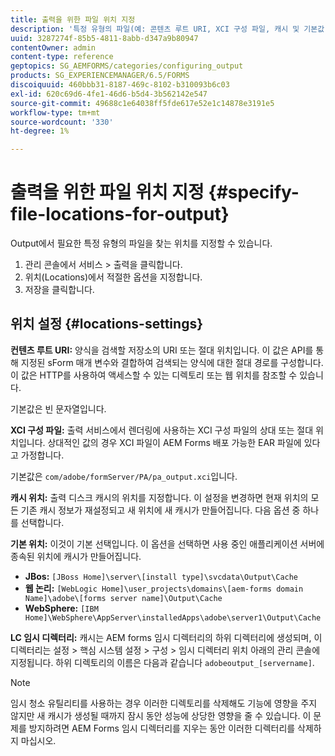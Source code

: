 ```yaml
---
title: 출력을 위한 파일 위치 지정
description: '특정 유형의 파일(예: 콘텐츠 루트 URI, XCI 구성 파일, 캐시 및 기본값)에 대한 출력의 파일 위치를 지정하는 방법을 알아봅니다.'
uuid: 3287274f-85b5-4811-8abb-d347a9b80947
contentOwner: admin
content-type: reference
geptopics: SG_AEMFORMS/categories/configuring_output
products: SG_EXPERIENCEMANAGER/6.5/FORMS
discoiquuid: 460bbb31-8187-469c-8102-b310093b6c03
exl-id: 620c69d6-4fe1-46d6-b5d4-3b562142e547
source-git-commit: 49688c1e64038ff5fde617e52e1c14878e3191e5
workflow-type: tm+mt
source-wordcount: '330'
ht-degree: 1%

---
```


# 출력을 위한 파일 위치 지정 {#specify-file-locations-for-output}

Output에서 필요한 특정 유형의 파일을 찾는 위치를 지정할 수 있습니다.

1. 관리 콘솔에서 서비스 > 출력을 클릭합니다.
1. 위치(Locations)에서 적절한 옵션을 지정합니다.
1. 저장을 클릭합니다.

## 위치 설정 {#locations-settings}

**컨텐츠 루트 URI:** 양식을 검색할 저장소의 URI 또는 절대 위치입니다. 이 값은 API를 통해 지정된 sForm 매개 변수와 결합하여 검색되는 양식에 대한 절대 경로를 구성합니다. 이 값은 HTTP를 사용하여 액세스할 수 있는 디렉토리 또는 웹 위치를 참조할 수 있습니다.

기본값은 빈 문자열입니다.

**XCI 구성 파일:** 출력 서비스에서 렌더링에 사용하는 XCI 구성 파일의 상대 또는 절대 위치입니다. 상대적인 값의 경우 XCI 파일이 AEM Forms 배포 가능한 EAR 파일에 있다고 가정합니다.

기본값은 `com/adobe/formServer/PA/pa_output.xci`입니다.

**캐시 위치:** 출력 디스크 캐시의 위치를 지정합니다. 이 설정을 변경하면 현재 위치의 모든 기존 캐시 정보가 재설정되고 새 위치에 새 캐시가 만들어집니다. 다음 옵션 중 하나를 선택합니다.

**기본 위치:** 이것이 기본 선택입니다. 이 옵션을 선택하면 사용 중인 애플리케이션 서버에 종속된 위치에 캐시가 만들어집니다.

* **JBos:** `[JBoss Home]\server\[install type]\svcdata\Output\Cache`
* **웹 논리:** `[WebLogic Home]\user_projects\domains\[aem-forms domain Name]\adobe\[forms server name]\Output\Cache`
* **WebSphere:** `[IBM Home]\WebSphere\AppServer\installedApps\adobe\server1\Output\Cache`

**LC 임시 디렉터리:** 캐시는 AEM forms 임시 디렉터리의 하위 디렉터리에 생성되며, 이 디렉터리는 설정 > 핵심 시스템 설정 > 구성 > 임시 디렉터리 위치 아래의 관리 콘솔에 지정됩니다. 하위 디렉토리의 이름은 다음과 같습니다 `adobeoutput_[servername]`.

>[!NOTE]
>
>임시 청소 유틸리티를 사용하는 경우 이러한 디렉토리를 삭제해도 기능에 영향을 주지 않지만 새 캐시가 생성될 때까지 잠시 동안 성능에 상당한 영향을 줄 수 있습니다. 이 문제를 방지하려면 AEM Forms 임시 디렉터리를 지우는 동안 이러한 디렉터리를 삭제하지 마십시오.
